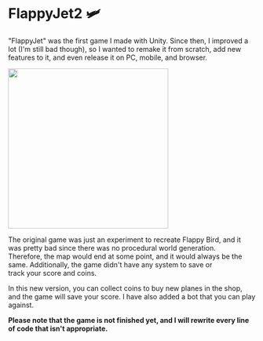 # FlappyJet2 🛩️
"FlappyJet" was the first game I made with Unity. Since then, I improved a lot (I'm still bad though), so I wanted to remake it 
from scratch, add new features to it, and even release it on PC, mobile, and browser.

<img src="https://user-images.githubusercontent.com/74553272/245886265-862b9c19-4868-4d5c-9226-5359d8239967.png" height="326px">


The original game was just an experiment to recreate Flappy Bird, and it was pretty bad since there was no procedural world generation. <br>
Therefore, the map would end at some point, and it would always be the same. Additionally, the game didn't have any system to save or <br> 
track your score and coins.<br>

In this new version, you can collect coins to buy new planes in the shop, and the game will save your score. I have also added a bot that
you can play against.

**Please note that the game is not finished yet, and I will rewrite every line of code that isn't appropriate.**
